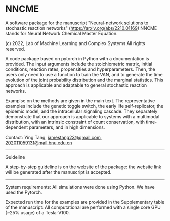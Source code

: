 # NNCME
A software package for the manuscript "Neural-network solutions to stochastic reaction networks" (https://arxiv.org/abs/2210.01169)
NNCME stands for Neural Network Chemical Master Equation.

(c) 2022, Lab of Machine Learning and Complex Systems
All rights reserved. 

A code package based on pytorch in Python with a documentation is provided. The input arguments include the stoichiometric  matrix, initial conditions, reaction rates, propensities and hyperparameters. Then, the users only need to use a function to train the VAN, and to generate the time evolution of the joint probability distribution and the marginal statistics. This approach is applicable and adaptable to general stochastic reaction networks.

Examplse on the methods are given in the main text. The representative examples include the genetic toggle switch, the early life self-replicator, the epidemic model, and the intracellular signaling cascade. They separately demonstrate that our approach is applicable to systems with a multimodal distribution, with an intrinsic constraint of count conservation, with time-dependent parameters, and in high dimensions.

Contact: Ying Tang, jamestang23@gmail.com, 202011059131@mail.bnu.edu.cn

--------------------------------------------------------------------------------------------------------------------------------------------

Guideline

A step-by-step guideline is on the website of the package: the website link will be generated after the manuscript is accepted. 

--------------------------------------------------------------------------------------------------------------------------------------------

System requirements: 
All simulations were done using Python.
We have used the Pytorch.

Expected run time for the examples are provided in the Supplementary table of the manuscript: All computational are performed with a single core GPU (~25% usage) of a Tesla-V100.
